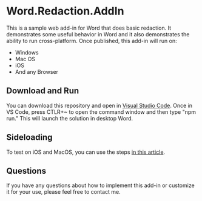 # Word.Redaction.AddIn
 This is a sample web add-in for Word that does basic redaction. It demonstrates some useful behavior in Word and it also demonstrates the ability to run cross-platform. Once published, this add-in will run on:
 
 * Windows
 * Mac OS
 * iOS
 * And any Browser
 
 ## Download and Run
You can download this repository and open in [Visual Studio Code](https://code.visualstudio.com/). Once in VS Code, press CTLR+~ to open the command window and then type "npm run." This will launch the solution in desktop Word.

## Sideloading
To test on iOS and MacOS, you can use the steps [in this article](https://docs.microsoft.com/en-us/office/dev/add-ins/testing/sideload-an-office-add-in-on-ipad-and-mac).

## Questions
If you have any questions about how to implement this add-in or customize it for your use, please feel free to contact me.
